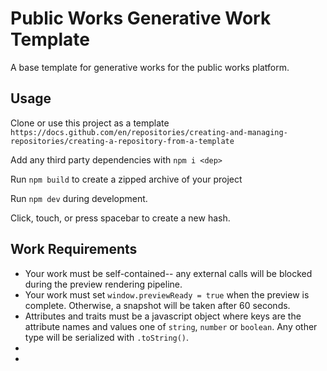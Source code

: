 # Public Works Generative Work Template

A base template for generative works for the public works platform.

## Usage
Clone or use this project as a template `https://docs.github.com/en/repositories/creating-and-managing-repositories/creating-a-repository-from-a-template`

Add any third party dependencies with `npm i <dep>`

Run `npm build` to create a zipped archive of your project

Run `npm dev` during development.

Click, touch, or press spacebar to create a new hash.

## Work Requirements
* Your work must be self-contained-- any external calls will be blocked during the preview rendering pipeline.
* Your work must set `window.previewReady = true` when the preview is complete. Otherwise, a snapshot will be taken after 60 seconds.
* Attributes and traits must be a javascript object where keys are the attribute names and values one of `string`, `number` or `boolean`. Any other type will be serialized with `.toString()`.
* 
* 


